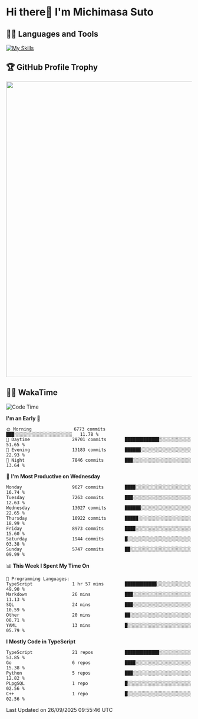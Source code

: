 # Hi there👋 I'm Michimasa Suto

## 🧑‍💻 Languages and Tools
[![My Skills](https://skillicons.dev/icons?i=ts,nextjs,react,go,python,aws,terraform)](https://skillicons.dev)

<!--
**Suto-Michimasa/Suto-Michimasa** is a ✨ _special_ ✨ repository because its `README.md` (this file) appears on your GitHub profile.

Here are some ideas to get you started:

- 🔭 I’m currently working on ...
- 🌱 I’m currently learning ...
- 👯 I’m looking to collaborate on ...
- 🤔 I’m looking for help with ...
- 💬 Ask me about ...
- 📫 How to reach me: ...
- 😄 Pronouns: ...
- ⚡ Fun fact: ...
-->

<!--
## 💎 Github Stats

<div>
  <img height="170" align="left" src="https://github-readme-stats-psi-three-31.vercel.app/api?username=Suto-michimasa&count_private=true&show_icons=true&theme=dark" />
  <img height="170" src="https://github-readme-stats-psi-three-31.vercel.app/api/top-langs/?username=Suto-michimasa&langs_count=8&layout=compact&theme=dark" />
</div>
-->

## 🏆 GitHub Profile Trophy

<img width="800" src="https://github-profile-trophy.vercel.app/?username=Suto-michimasa&theme=onedark&no-frame=true"/>


## 🧑‍💻 WakaTime
<!--START_SECTION:waka-->
![Code Time](http://img.shields.io/badge/Code%20Time-1%2C341%20hrs%208%20mins-blue)

**I'm an Early 🐤** 

```text
🌞 Morning                6773 commits        ███░░░░░░░░░░░░░░░░░░░░░░   11.78 % 
🌆 Daytime                29701 commits       █████████████░░░░░░░░░░░░   51.65 % 
🌃 Evening                13183 commits       ██████░░░░░░░░░░░░░░░░░░░   22.93 % 
🌙 Night                  7846 commits        ███░░░░░░░░░░░░░░░░░░░░░░   13.64 % 
```
📅 **I'm Most Productive on Wednesday** 

```text
Monday                   9627 commits        ████░░░░░░░░░░░░░░░░░░░░░   16.74 % 
Tuesday                  7263 commits        ███░░░░░░░░░░░░░░░░░░░░░░   12.63 % 
Wednesday                13027 commits       ██████░░░░░░░░░░░░░░░░░░░   22.65 % 
Thursday                 10922 commits       █████░░░░░░░░░░░░░░░░░░░░   18.99 % 
Friday                   8973 commits        ████░░░░░░░░░░░░░░░░░░░░░   15.60 % 
Saturday                 1944 commits        █░░░░░░░░░░░░░░░░░░░░░░░░   03.38 % 
Sunday                   5747 commits        ██░░░░░░░░░░░░░░░░░░░░░░░   09.99 % 
```


📊 **This Week I Spent My Time On** 

```text
💬 Programming Languages: 
TypeScript               1 hr 57 mins        ████████████░░░░░░░░░░░░░   49.90 % 
Markdown                 26 mins             ███░░░░░░░░░░░░░░░░░░░░░░   11.13 % 
SQL                      24 mins             ███░░░░░░░░░░░░░░░░░░░░░░   10.59 % 
Other                    20 mins             ██░░░░░░░░░░░░░░░░░░░░░░░   08.71 % 
YAML                     13 mins             █░░░░░░░░░░░░░░░░░░░░░░░░   05.79 % 
```

**I Mostly Code in TypeScript** 

```text
TypeScript               21 repos            █████████████░░░░░░░░░░░░   53.85 % 
Go                       6 repos             ████░░░░░░░░░░░░░░░░░░░░░   15.38 % 
Python                   5 repos             ███░░░░░░░░░░░░░░░░░░░░░░   12.82 % 
PLpgSQL                  1 repo              █░░░░░░░░░░░░░░░░░░░░░░░░   02.56 % 
C++                      1 repo              █░░░░░░░░░░░░░░░░░░░░░░░░   02.56 % 
```




 Last Updated on 26/09/2025 09:55:46 UTC
<!--END_SECTION:waka-->
